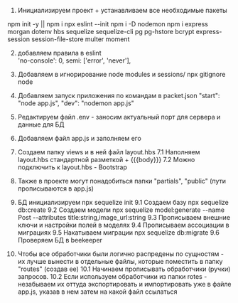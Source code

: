 1. Инициализируем проект + устанавливаем все необходимые пакеты

npm init -y || npm i
npx eslint --init
npm i -D nodemon
npm i express morgan dotenv hbs sequelize sequelize-cli pg pg-hstore bcrypt express-session session-file-store multer moment

2. добавляем правила в eslint  
'no-console': 0,
semi: ['error', 'never'],

3. Добавляем в игнорирование node modules и sessions/
npx gitignore node 

4. Добавляем запуск приложения по командам в packet.json
"start": "node app.js",
"dev": "nodemon app.js"

5. Редактируем файл .env - заносим актуальный порт для сервера и данные для БД

6. Добавляем файл app.js и заполняем его

7. Создаем папку views и в ней файл layout.hbs
7.1 Наполняем layout.hbs стандартной разметкой + {{{body}}}
7.2 Можно подключить к layout.hbs - Bootstrap

8. Также в проекте могут понадобиться папки "partials", "public" (пути прописываются в app.js)

9. БД инициализируем 
npx sequelize init
9.1 Создаем базу 
npx sequelize db:create 
9.2 Создаем модели
npx sequelize model:generate --name Post --attributes title:string,image_url:string
9.3 Прописываем внешние ключи и настройки полей в моделях
9.4 Прописываем ассоциации в миграциях
9.5 Накатываем миграции
npx sequelize db:migrate 
9.6 Проверяем БД в beekeeper

10. Чтобы все обработчики были логично распредены по сущностям - их лучше вынести в отдельные файлы, которые поместить в папку "routes" (создав ее)
10.1 Начинаем прописывать обработчики (ручки) запросов. 
10.2 Если используем обработчики из папки rotes - незабываем их оттуда экспортировать и импортировать уже в файле app.js, указав в нем затем на какой файл ссылаться

